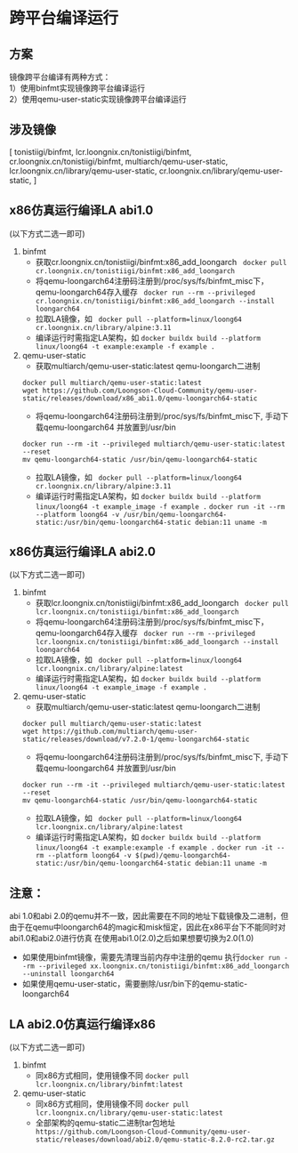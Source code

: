 # 跨平台编译运行

## 方案
镜像跨平台编译有两种方式：      
1）使用binfmt实现镜像跨平台编译运行     
2）使用qemu-user-static实现镜像跨平台编译运行        

## 涉及镜像
[  tonistiigi/binfmt,
   lcr.loongnix.cn/tonistiigi/binfmt,
   cr.loongnix.cn/tonistiigi/binfmt,
   multiarch/qemu-user-static,
   lcr.loongnix.cn/library/qemu-user-static,
   cr.loongnix.cn/library/qemu-user-static,
   ]

## x86仿真运行编译LA abi1.0
(以下方式二选一即可)
1. binfmt
    - 获取cr.loongnix.cn/tonistiigi/binfmt:x86_add_loongarch
    ``` docker pull cr.loongnix.cn/tonistiigi/binfmt:x86_add_loongarch```
    - 将qemu-loongarch64注册码注册到/proc/sys/fs/binfmt_misc下，qemu-loongarch64存入缓存
    ``` docker run --rm --privileged cr.loongnix.cn/tonistiigi/binfmt:x86_add_loongarch --install loongarch64```
    - 拉取LA镜像，如
    ``` docker pull --platform=linux/loong64 cr.loongnix.cn/library/alpine:3.11```
    - 编译运行时需指定LA架构，如
    ``` docker buildx build --platform linux/loong64 -t example:example -f example . ```
2. qemu-user-static
    - 获取multiarch/qemu-user-static:latest qemu-loongarch二进制
    ```
    docker pull multiarch/qemu-user-static:latest
    wget https://github.com/Loongson-Cloud-Community/qemu-user-static/releases/download/x86_abi1.0/qemu-loongarch64-static
    ```
    - 将qemu-loongarch64注册码注册到/proc/sys/fs/binfmt_misc下, 手动下载qemu-loongarch64 并放置到/usr/bin
    ```
    docker run --rm -it --privileged multiarch/qemu-user-static:latest --reset
    mv qemu-loongarch64-static /usr/bin/qemu-loongarch64-static
    ```
    - 拉取LA镜像，如
    ``` docker pull --platform=linux/loong64 cr.loongnix.cn/library/alpine:3.11```
    - 编译运行时需指定LA架构，如
    ``` docker buildx build --platform linux/loong64 -t example_image -f example . ```
    ``` docker run -it --rm --platform loong64 -v /usr/bin/qemu-loongarch64-static:/usr/bin/qemu-loongarch64-static debian:11 uname -m ```

## x86仿真运行编译LA abi2.0
(以下方式二选一即可)
1. binfmt
    - 获取lcr.loongnix.cn/tonistiigi/binfmt:x86_add_loongarch
    ``` docker pull lcr.loongnix.cn/tonistiigi/binfmt:x86_add_loongarch```
    - 将qemu-loongarch64注册码注册到/proc/sys/fs/binfmt_misc下，qemu-loongarch64存入缓存
    ``` docker run --rm --privileged lcr.loongnix.cn/tonistiigi/binfmt:x86_add_loongarch --install loongarch64```
    - 拉取LA镜像，如
    ``` docker pull --platform=linux/loong64 lcr.loongnix.cn/library/alpine:latest```
    - 编译运行时需指定LA架构，如
    ``` docker buildx build --platform linux/loong64 -t example_image -f example . ```
2. qemu-user-static
    - 获取multiarch/qemu-user-static:latest qemu-loongarch二进制
    ```
    docker pull multiarch/qemu-user-static:latest
    wget https://github.com/multiarch/qemu-user-static/releases/download/v7.2.0-1/qemu-loongarch64-static
    ```
    - 将qemu-loongarch64注册码注册到/proc/sys/fs/binfmt_misc下, 手动下载qemu-loongarch64 并放置到/usr/bin
    ```
    docker run --rm -it --privileged multiarch/qemu-user-static:latest --reset
    mv qemu-loongarch64-static /usr/bin/qemu-loongarch64-static
    ```
    - 拉取LA镜像，如
    ``` docker pull --platform=linux/loong64 lcr.loongnix.cn/library/alpine:latest```
    - 编译运行时需指定LA架构，如
    ``` docker buildx build --platform linux/loong64 -t example:example -f example . ```
    ``` docker run -it --rm --platform loong64 -v $(pwd)/qemu-loongarch64-static:/usr/bin/qemu-loongarch64-static debian:11 uname -m ```

## 注意：
abi 1.0和abi 2.0的qemu并不一致，因此需要在不同的地址下载镜像及二进制，但由于在qemu中loongarch64的magic和misk恒定，因此在x86平台下不能同时对abi1.0和abi2.0进行仿真
在使用abi1.0(2.0)之后如果想要切换为2.0(1.0)
- 如果使用binfmt镜像，需要先清理当前内存中注册的qemu
执行```docker run --rm --privileged xx.loongnix.cn/tonistiigi/binfmt:x86_add_loongarch --uninstall loongarch64 ```
- 如果使用qemu-user-static，需要删除/usr/bin下的qemu-static-loongarch64

## LA abi2.0仿真运行编译x86
(以下方式二选一即可)
1. binfmt
    - 同x86方式相同，使用镜像不同
    ``` docker pull lcr.loongnix.cn/library/binfmt:latest ```
2. qemu-user-static
    - 同x86方式相同，使用镜像不同
    ``` docker pull lcr.loongnix.cn/library/qemu-user-static:latest ```
    - 全部架构的qemu-static二进制tar包地址
    ``` https://github.com/Loongson-Cloud-Community/qemu-user-static/releases/download/abi2.0/qemu-static-8.2.0-rc2.tar.gz```
